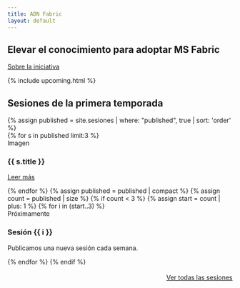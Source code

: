 ```yaml
---
title: ADN Fabric
layout: default
---
```

<section class="hero">
  <h1>Elevar el conocimiento para adoptar MS Fabric</h1>
  <a class="btn" href="{{ '/sobre-la-iniciativa/' | relative_url }}">Sobre la iniciativa</a>
</section>

{% include upcoming.html %}

<section class="section">
  <h2>Sesiones de la primera temporada</h2>
  {% assign published = site.sesiones | where: "published", true | sort: 'order' %}
  <div class="card-grid">
    {% for s in published limit:3 %}
      <article class="card">
        <div class="placeholder">Imagen</div>
        <h3>{{ s.title }}</h3>
        <p><a class="btn" href="{{ s.url | relative_url }}">Leer más</a></p>
      </article>
    {% endfor %}
  {% assign published = published | compact %}
    {% assign count = published | size %}
    <!-- Debug: count={{ count }} -->
    {% if count < 3 %}
      {% assign start = count | plus: 1 %}
      {% for i in (start..3) %}
      <article class="card">
        <div class="placeholder">Próximamente</div>
        <h3>Sesión {{ i }}</h3>
        <p>Publicamos una nueva sesión cada semana.</p>
      </article>
      {% endfor %}
    {% endif %}
  </div>
  <div style="margin-top:18px;text-align:right">
    <a class="btn" href="{{ '/listado-sesiones/' | relative_url }}">Ver todas las sesiones</a>
  </div>
</section>